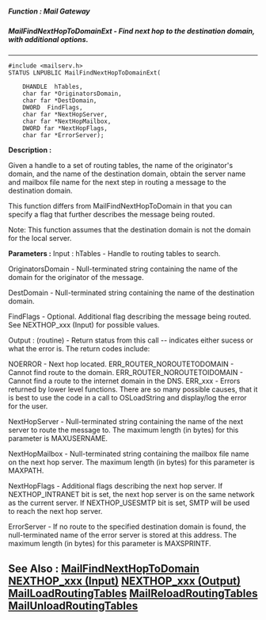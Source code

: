 ##### Function : Mail Gateway
##### MailFindNextHopToDomainExt - Find next hop to the destination domain, with additional options.
---
```
#include <mailserv.h>
STATUS LNPUBLIC MailFindNextHopToDomainExt(

	DHANDLE  hTables,
	char far *OriginatorsDomain,
	char far *DestDomain,
	DWORD  FindFlags,
	char far *NextHopServer,
	char far *NextHopMailbox,
	DWORD far *NextHopFlags,
	char far *ErrorServer);
```
**Description :**

Given a handle to a set of routing tables, the name of the originator's domain, 
and the name of the destination domain, obtain the server name and mailbox file 
name for the next step in routing a message to the destination domain.

This function differs from MailFindNextHopToDomain in that you can specify a 
flag that further describes the message being routed.

Note:  This function assumes that the destination domain is not the domain for 
the local server.

**Parameters :**
Input :
hTables  -  Handle to routing tables to search.

OriginatorsDomain  -  Null-terminated string containing the name of the domain for the originator of the message.

DestDomain  -  Null-terminated string containing the name of the destination domain.

FindFlags  -  Optional.  Additional flag describing the message being routed.  See NEXTHOP_xxx (Input) for possible values.

Output :
(routine)  -  Return status from this call -- indicates either sucess or what the error is. The return codes include:

NOERROR - Next hop located.
ERR_ROUTER_NOROUTETODOMAIN - Cannot find route to the domain.
ERR_ROUTER_NOROUTETOIDOMAIN - Cannot find a route to the internet domain in the DNS.
ERR_xxx - Errors returned by lower level functions.  There are so many possible causes, that it is best to use the code in a call to OSLoadString and display/log the error for the user. 


NextHopServer  -  Null-terminated string containing the name of the next server to route the message to.  The maximum length (in bytes) for this parameter is MAXUSERNAME.

NextHopMailbox  -  Null-terminated string containing the mailbox file name on the next hop server.  The maximum length (in bytes) for this parameter is MAXPATH.

NextHopFlags  -  Additional flags describing the next hop server.  If NEXTHOP_INTRANET bit is set, the next hop server is on the same network as the current server.  If NEXTHOP_USESMTP bit is set, SMTP will be used to reach the next hop server.

ErrorServer  -  If no route to the specified destination domain is found, the null-terminated name of the error server is stored at this address.  The maximum length (in bytes) for this parameter is MAXSPRINTF.


**See Also :**
[MailFindNextHopToDomain](/domino-c-api-docs/reference/Func/MailFindNextHopToDomain)
[NEXTHOP_xxx (Input)](/domino-c-api-docs/reference/Symb/NEXTHOP_xxx (Input))
[NEXTHOP_xxx (Output)](/domino-c-api-docs/reference/Symb/NEXTHOP_xxx (Output))
[MailLoadRoutingTables](/domino-c-api-docs/reference/Func/MailLoadRoutingTables)
[MailReloadRoutingTables](/domino-c-api-docs/reference/Func/MailReloadRoutingTables)
[MailUnloadRoutingTables](/domino-c-api-docs/reference/Func/MailUnloadRoutingTables)
---
